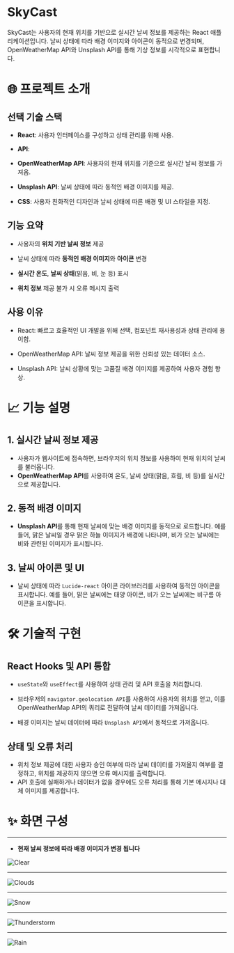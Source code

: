 # SkyCast
SkyCast는 사용자의 현재 위치를 기반으로 실시간 날씨 정보를 제공하는 React 애플리케이션입니다. 날씨 상태에 따라 배경 이미지와 아이콘이 동적으로 변경되며, OpenWeatherMap API와 Unsplash API를 통해 기상 정보를 시각적으로 표현합니다.

# 🌐 프로젝트 소개

## 선택 기술 스택

* **React**: 사용자 인터페이스를 구성하고 상태 관리를 위해 사용.

* **API**:

 * **OpenWeatherMap API**: 사용자의 현재 위치를 기준으로 실시간 날씨 정보를 가져옴.
 * **Unsplash API**: 날씨 상태에 따라 동적인 배경 이미지를 제공.

* **CSS**: 사용자 친화적인 디자인과 날씨 상태에 따른 배경 및 UI 스타일을 지정.

  
## 기능 요약

* 사용자의 **위치 기반 날씨 정보** 제공

* 날씨 상태에 따라 **동적인 배경 이미지**와 **아이콘** 변경

* **실시간 온도**, **날씨 상태**(맑음, 비, 눈 등) 표시

* **위치 정보** 제공 불가 시 오류 메시지 출력

## 사용 이유

* React: 빠르고 효율적인 UI 개발을 위해 선택, 컴포넌트 재사용성과 상태 관리에 용이함.

* OpenWeatherMap API: 날씨 정보 제공을 위한 신뢰성 있는 데이터 소스.

* Unsplash API: 날씨 상황에 맞는 고품질 배경 이미지를 제공하여 사용자 경험 향상.


# 📈 기능 설명
## 1. 실시간 날씨 정보 제공
* 사용자가 웹사이트에 접속하면, 브라우저의 위치 정보를 사용하여 현재 위치의 날씨를 불러옵니다.
* **OpenWeatherMap API**를 사용하여 온도, 날씨 상태(맑음, 흐림, 비 등)를 실시간으로 제공합니다.

## 2. 동적 배경 이미지
* **Unsplash API**를 통해 현재 날씨에 맞는 배경 이미지를 동적으로 로드합니다. 예를 들어, 맑은 날씨일 경우 맑은 하늘 이미지가 배경에 나타나며, 비가 오는 날씨에는 비와 관련된 이미지가 표시됩니다.

## 3. 날씨 아이콘 및 UI

* 날씨 상태에 따라 `Lucide-react` 아이콘 라이브러리를 사용하여 동적인 아이콘을 표시합니다. 예를 들어, 맑은 날씨에는 태양 아이콘, 비가 오는 날씨에는 비구름 아이콘을 표시합니다.

# 🛠️ 기술적 구현
## React Hooks 및 API 통합
* `useState`와 `useEffect`를 사용하여 상태 관리 및 API 호출을 처리합니다.

* 브라우저의 `navigator.geolocation API`를 사용하여 사용자의 위치를 얻고, 이를 OpenWeatherMap API의 쿼리로 전달하여 날씨 데이터를 가져옵니다.

* 배경 이미지는 날씨 데이터에 따라 `Unsplash API`에서 동적으로 가져옵니다.

## 상태 및 오류 처리

* 위치 정보 제공에 대한 사용자 승인 여부에 따라 날씨 데이터를 가져올지 여부를 결정하고, 위치를 제공하지 않으면 오류 메시지를 출력합니다.
* API 호출에 실패하거나 데이터가 없을 경우에도 오류 처리를 통해 기본 메시지나 대체 이미지를 제공합니다.

# ✨ 화면 구성
---
* **현재 날씨 정보에 따라 배경 이미지가 변경 됩니다**

![Clear](https://github.com/user-attachments/assets/b8f4091b-ae9d-454d-8ea2-46222d1ba123)

---
![Clouds](https://github.com/user-attachments/assets/ccb8003b-484c-4045-994c-bac6cda10f6b)

---

![Snow](https://github.com/user-attachments/assets/b6274698-6f3e-4c41-9a5e-76f5ffe3dfce)

---
![Thunderstorm](https://github.com/user-attachments/assets/7c429635-9628-4b6f-9d41-5a3da7b84d0b)

---
![Rain](https://github.com/user-attachments/assets/fde7cfd8-5967-42bf-b655-b229b774ec15)

